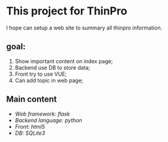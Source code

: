 # This project for ThinPro
I hope can setup a web site to summary all thinpro information.

## goal:
1. Show important content on index page;
2. Backend use DB to store data;
3. Front try to use VUE;
4. Can add topic in web page;

## Main content
- *Web framework: flask*
- *Backend language: python*
- *Front: html5*
- *DB: SQLite3*
